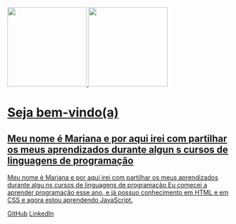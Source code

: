 <div>
<a href=" https://github.com/Maribarboza/Maribarboza/blob/master/README.md ">
<img loading="lazy" height="180em" src="https://github-readme-stats.vercel.app/api/top-langs/?username=https://github.com/Maribarboza/Maribarboza/blob/master/README.md i&layout=compact&langs_count=7&theme=dracula"/>
<img loading="lazy" height="180em" src="https://github-readme-stats.vercel.app/api?https://github.com/Maribarboza/Maribarboza/blob/master/README.md &show_icons=true&theme=dracula&include_all_commits=true&count_private=true"/>
</div>
 <h1>Seja bem-vindo(a)</h1>
<h2> Meu nome é Mariana e por aqui irei com partilhar os meus aprendizados durante algun s cursos de linguagens de programação </h2

<h2>Meu nome é Mariana e por aqui irei com partilhar os meus aprendizados durante algu ns cursos de linguagens de programação </h2

<p>Eu comecei a aprender programação esse ano, e já possuo conhecimento em HTML e em CSS e agora estou aprendendo JavaScript.</p>
<a href="https://github.com/Maribarboza" target="_blank">GitHub</a>
<a href="https://br.linkedin.com/in/marianabarboza11 " target="_blank">LinkedIn</a>
